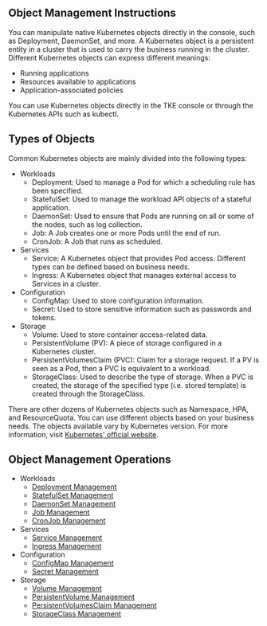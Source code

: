## Object Management Instructions

You can manipulate native Kubernetes objects directly in the console, such as Deployment, DaemonSet, and more.
A Kubernetes object is a persistent entity in a cluster that is used to carry the business running in the cluster. Different Kubernetes objects can express different meanings:
- Running applications
- Resources available to applications
- Application-associated policies

You can use Kubernetes objects directly in the TKE console or through the Kubernetes APIs such as kubectl.

## Types of Objects

Common Kubernetes objects are mainly divided into the following types:
- Workloads
    + Deployment: Used to manage a Pod for which a scheduling rule has been specified.
    + StatefulSet: Used to manage the workload API objects of a stateful application.
    + DaemonSet: Used to ensure that Pods are running on all or some of the nodes, such as log collection.
    + Job: A Job creates one or more Pods until the end of run.
    + CronJob: A Job that runs as scheduled.
- Services
    + Service: A Kubernetes object that provides Pod access. Different types can be defined based on business needs.
    + Ingress: A Kubernetes object that manages external access to Services in a cluster.
- Configuration
    + ConfigMap: Used to store configuration information.
    + Secret: Used to store sensitive information such as passwords and tokens.
- Storage
    + Volume: Used to store container access-related data.
    + PersistentVolume (PV): A piece of storage configured in a Kubernetes cluster.
    + PersistentVolumesClaim (PVC): Claim for a storage request. If a PV is seen as a Pod, then a PVC is equivalent to a workload.
    + StorageClass: Used to describe the type of storage. When a PVC is created, the storage of the specified type (i.e. stored template) is created through the StorageClass.

There are other dozens of Kubernetes objects such as Namespace, HPA, and ResourceQuota. You can use different objects based on your business needs. The objects available vary by Kubernetes version. For more information, visit [Kubernetes' official website](https://kubernetes.io/docs/concepts/).

## Object Management Operations

- Workloads
    + [Deployment Management](https://cloud.tencent.com/document/product/457/31705)
    + [StatefulSet Management](https://cloud.tencent.com/document/product/457/31707)
    + [DaemonSet Management](https://cloud.tencent.com/document/product/457/31706)
    + [Job Management](https://cloud.tencent.com/document/product/457/31708)
    + [CronJob Management](https://cloud.tencent.com/document/product/457/31709)
- Services
    + [Service Management](https://cloud.tencent.com/document/product/457/31710)
    + [Ingress Management](https://cloud.tencent.com/document/product/457/31711)
- Configuration
    + [ConfigMap Management](https://cloud.tencent.com/document/product/457/31717)
    + [Secret Management](https://cloud.tencent.com/document/product/457/31718)
- Storage
    + [Volume Management](https://cloud.tencent.com/document/product/457/31713)
    + [PersistentVolume Management](https://cloud.tencent.com/document/product/457/31712)
    + [PersistentVolumesClaim Management](https://cloud.tencent.com/document/product/457/31712)
    + [StorageClass Management](https://cloud.tencent.com/document/product/457/31714)
